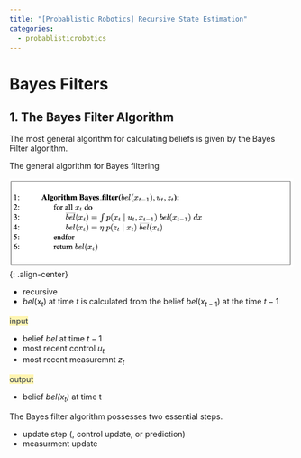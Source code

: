```yaml
---
title: "[Probablistic Robotics] Recursive State Estimation"
categories:
  - probablisticrobotics
---
```

# Bayes Filters

## 1. The Bayes Filter Algorithm

The most general algorithm for calculating beliefs is given by the Bayes Filter algorithm.

The general algorithm for Bayes filtering

![](../../../img/probablisticrobotics/bayesfilter_algorithm.png){: .align-center}

- recursive
- $bel(x_t)$ at time $t$ is calculated from the belief $bel(x_{t-1})$ at the time $t-1$

<span style="color: #2D3748; background-color:#fff5b1;">input</span>

- belief *bel* at time $t-1$
- most recent control $u_t$
- most recent measuremnt $z_t$

<span style="color: #2D3748; background-color:#fff5b1;">output</span>

- belief *bel$(x_t)$* at time t

The Bayes filter algorithm possesses two essential steps.

- update step (, control update, or prediction)
- measurment update

